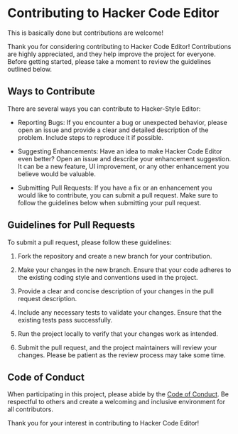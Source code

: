 # Contributing to Hacker Code Editor

This is basically done but contributions are welcome!

Thank you for considering contributing to Hacker Code Editor! Contributions are highly appreciated, and they help improve the project for everyone. Before getting started, please take a moment to review the guidelines outlined below.

## Ways to Contribute

There are several ways you can contribute to Hacker-Style Editor:

- Reporting Bugs: If you encounter a bug or unexpected behavior, please open an issue and provide a clear and detailed description of the problem. Include steps to reproduce it if possible.

- Suggesting Enhancements: Have an idea to make Hacker Code Editor even better? Open an issue and describe your enhancement suggestion. It can be a new feature, UI improvement, or any other enhancement you believe would be valuable.

- Submitting Pull Requests: If you have a fix or an enhancement you would like to contribute, you can submit a pull request. Make sure to follow the guidelines below when submitting your pull request.


## Guidelines for Pull Requests

To submit a pull request, please follow these guidelines:

1. Fork the repository and create a new branch for your contribution.

2. Make your changes in the new branch. Ensure that your code adheres to the existing coding style and conventions used in the project.

3. Provide a clear and concise description of your changes in the pull request description.

4. Include any necessary tests to validate your changes. Ensure that the existing tests pass successfully.

5. Run the project locally to verify that your changes work as intended.

6. Submit the pull request, and the project maintainers will review your changes. Please be patient as the review process may take some time.

## Code of Conduct

When participating in this project, please abide by the [Code of Conduct](CODE_OF_CONDUCT.md). Be respectful to others and create a welcoming and inclusive environment for all contributors.


Thank you for your interest in contributing to Hacker Code Editor!

